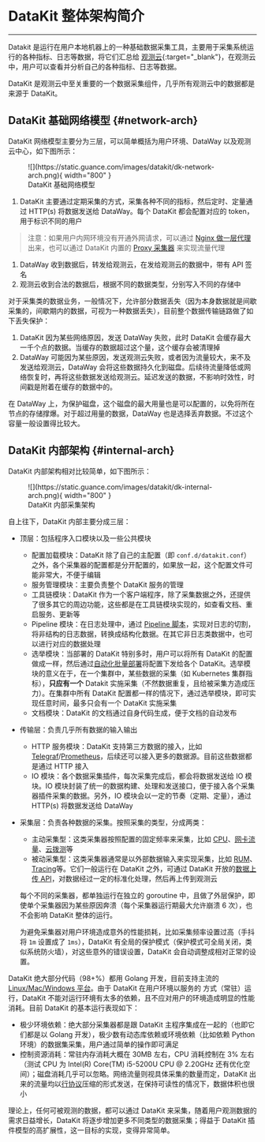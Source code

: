 # DataKit 整体架构简介
---

Datakit 是运行在用户本地机器上的一种基础数据采集工具，主要用于采集系统运行的各种指标、日志等数据，将它们汇总给 [观测云](https://guance.com){:target="_blank"}，在观测云中，用户可以查看并分析自己的各种指标、日志等数据。

DataKit 是观测云中至关重要的一个数据采集组件，几乎所有观测云中的数据都是来源于 DataKit。

## DataKit 基础网络模型 {#network-arch}

DataKit 网络模型主要分为三层，可以简单概括为用户环境、DataWay 以及观测云中心，如下图所示：

<figure markdown>
  ![](https://static.guance.com/images/datakit/dk-network-arch.png){ width="800" }
  <figcaption> DataKit 基础网络模型 </figcaption>
</figure>

1. DataKit 主要通过定期采集的方式，采集各种不同的指标，然后定时、定量通过 HTTP(s) 将数据发送给 DataWay。每个 DataKit 都会配置对应的 token，用于标识不同的用户

> 注意：如果用户内网环境没有开通外网请求，可以通过 [Nginx 做一层代理](proxy.md#nginx-proxy)出来，也可以通过 DataKit 内置的 [Proxy 采集器](proxy.md) 来实现流量代理

1. DataWay 收到数据后，转发给观测云，在发给观测云的数据中，带有 API 签名
1. 观测云收到合法的数据后，根据不同的数据类型，分别写入不同的存储中

对于采集类的数据业务，一般情况下，允许部分数据丢失（因为本身数据就是间歇采集的，间歇期内的数据，可视为一种数据丢失），目前整个数据传输链路做了如下丢失保护：

1. DataKit 因为某些网络原因，发送 DataWay 失败，此时 DataKit 会缓存最大一千个点的数据。当缓存的数据超过这个量，这个缓存会被清理掉
1. DataWay 可能因为某些原因，发送观测云失败，或者因为流量较大，来不及发送给观测云，DataWay 会将这些数据持久化到磁盘。后续待流量降低或网络恢复时，再将这些数据发送给观测云。延迟发送的数据，不影响时效性，时间戳是附着在缓存的数据中的。

在 DataWay 上，为保护磁盘，这个磁盘的最大用量也是可以配置的，以免将所在节点的存储撑爆。对于超过用量的数据，DataWay 也是选择丢弃数据。不过这个容量一般设置得比较大。

## DataKit 内部架构 {#internal-arch}

DataKit 内部架构相对比较简单，如下图所示：

<figure markdown>
  ![](https://static.guance.com/images/datakit/dk-internal-arch.png){ width="800" }
  <figcaption> DataKit 内部采集架构 </figcaption>
</figure>

自上往下，DataKit 内部主要分成三层：

- 顶层：包括程序入口模块以及一些公共模块
    - 配置加载模块：DataKit 除了自己的主配置（即 `conf.d/datakit.conf`）之外，各个采集器的配置都是分开配置的，如果放一起，这个配置文件可能非常大，不便于编辑
    - 服务管理模块：主要负责整个 DataKit 服务的管理
    - 工具链模块：DataKit 作为一个客户端程序，除了采集数据之外，还提供了很多其它的周边功能，这些都是在工具链模块实现的，如查看文档、重启服务、更新等
    - Pipeline 模块：在日志处理中，通过 [Pipeline 脚本](../developers/pipeline/index.md)，实现对日志的切割，将非结构的日志数据，转换成结构化数据。在其它非日志类数据中，也可以进行对应的数据处理
    - 选举模块：当部署的 DataKit 特别多时，用户可以将所有 DataKit 的配置做成一样，然后通过[自动化批量部署](datakit-batch-deploy.md)将配置下发给各个 DataKit。选举模块的意义在于，在一个集群中，某些数据的采集（如 Kubernetes 集群指标），**只应有一个** Datakit 实施采集（不然数据重复，且给被采集方造成压力）。在集群中所有 DataKit 配置都一样的情况下，通过选举模块，即可实现任意时间，最多只会有一个 DataKit 实施采集
    - 文档模块：DataKit 的文档通过自身代码生成，便于文档的自动发布

- 传输层：负责几乎所有数据的输入输出

    - HTTP 服务模块：DataKit 支持第三方数据的接入，比如 [Telegraf](telegraf.md)/[Prometheus](prom.md)，后续还可以接入更多的数据源。目前这些数据都是通过 HTTP 接入
    - IO 模块：各个数据采集插件，每次采集完成后，都会将数据发送给 IO 模块。IO 模块封装了统一的数据构建、处理和发送接口，便于接入各个采集器插件采集的数据。另外，IO 模块会以一定的节奏（定期、定量），通过 HTTP(s) 将数据发送给 DataWay

- 采集层：负责各种数据的采集。按照采集的类型，分成两类：

    - 主动采集型：这类采集器按照配置的固定频率来采集，比如 [CPU](cpu.md)、[网卡流量](net.md)、[云拨测](dialtesting.md)等
    - 被动采集型：这类采集器通常是以外部数据输入来实现采集，比如 [RUM](rum.md)、[Tracing](ddtrace.md)等。它们一般运行在 DataKit 之外，可通过 DataKit 开放的[数据上传 API](apis.md)，对数据经过一定的标准化处理，然后再上传到观测云

    每个不同的采集器，都单独运行在独立的 goroutine 中，且做了外层保护，即使单个采集器因为某些原因奔溃（每个采集器运行期最大允许崩溃 6 次），也不会影响 DataKit 整体的运行。

    为避免采集器对用户环境造成意外的性能损耗，比如采集频率设置过高（手抖将 `1m` 设置成了 `1ms`），DataKit 有全局的保护模式（保护模式可全局关闭，类似系统防火墙），对这些意外的错误设置，DataKit 会自动调整成相对正常的设置。

DataKit 绝大部分代码（98+%）都用 Golang 开发，目前支持主流的 [Linux/Mac/Windows 平台](datakit-service-how-to.md#install-dir)。由于 DataKit 在用户环境以服务的 方式（常驻）运行，DataKit 不能对运行环境有太多的依赖，且不应对用户的环境造成明显的性能消耗。目前 DataKit 的基本运行表现如下：

- 极少环境依赖：绝大部分采集器都是跟 DataKit 主程序集成在一起的（也即它们都是以 Golang 开发），极少数有动态库依赖或环境依赖（比如依赖 Python 环境）的数据集采集，用户通过简单的操作即可满足
- 控制资源消耗：常驻内存消耗大概在 30MB 左右，CPU 消耗控制在 3% 左右（测试 CPU 为 Intel(R) Core(TM) i5-5200U CPU @ 2.20GHz 还有优化空间）；磁盘消耗几乎可以忽略。网络流量则视具体采集的数量而定，DataKit 出来的流量均以[行协议](apis.md)压缩的形式发送，在保持可读性的情况下，数据体积也很小

理论上，任何可被观测的数据，都可以通过 DataKit 来采集，随着用户观测数据的需求日益增长，DataKit 将逐步增加更多不同类型的数据采集；得益于 DataKit 插件模型的高扩展性，这一目标的实现，变得异常简单。
